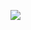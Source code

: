 ![](https://github-readme-stats.vercel.app/api?username=L-ingqin12&count_private=true&show_icons=true&locale=cn&include_all_commits=true&custom_title=L-ingqin12的统计数据(不含orgs)) 
<!-- ![](https://github-readme-stats-delta-nine-62.vercel.app/api?username=L-ingqin12&count_private=true&show_icons=true&locale=cn&include_all_commits=true&include_orgs=true&custom_title=L-ingqin12的统计数据(含orgs)) 
![](https://github-readme-stats.vercel.app/api/top-langs/?username=L-ingqin12&hide=css,html&layout=compact&langs_count=1) -->
